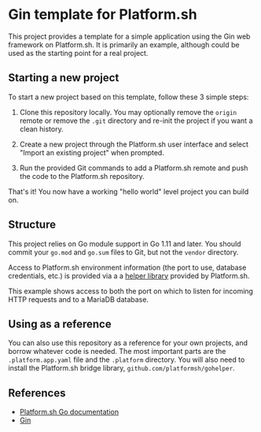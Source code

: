 # Gin template for Platform.sh

This project provides a template for a simple application using the Gin web framework on Platform.sh. It is primarily an example, although could be used as the starting point for a real project.

## Starting a new project

To start a new project based on this template, follow these 3 simple steps:

1. Clone this repository locally.  You may optionally remove the `origin` remote or remove the `.git` directory and re-init the project if you want a clean history.

2. Create a new project through the Platform.sh user interface and select "Import an existing project" when prompted.

3. Run the provided Git commands to add a Platform.sh remote and push the code to the Platform.sh repository.

That's it!  You now have a working "hello world" level project you can build on.

## Structure

This project relies on Go module support in Go 1.11 and later.  You should commit your `go.mod` and `go.sum` files to Git, but not the `vendor` directory.

Access to Platform.sh environment information (the port to use, database credentials, etc.) is provided via a a [helper library](https://github.com/platformsh/gohelper) provided by Platform.sh.

This example shows access to both the port on which to listen for incoming HTTP requests and to a MariaDB database.

## Using as a reference

You can also use this repository as a reference for your own projects, and borrow whatever code is needed. The most important parts are the `.platform.app.yaml` file and the `.platform` directory.  You will also need to install the Platform.sh bridge library, `github.com/platformsh/gohelper`.

## References

* [Platform.sh Go documentation](https://docs.platform.sh/languages/go.html)
* [Gin](https://gin-gonic.com/)
